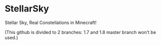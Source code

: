 # StellarSky
Stellar Sky, Real Constellations in Minecraft!

(This github is divided to 2 branches: 1.7 and 1.8
master branch won't be used.)
